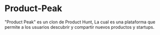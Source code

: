 # Product-Peak
"Product Peak" es un clon de Product Hunt, La cual es una  plataforma que permite a los usuarios descubrir y compartir nuevos productos y startups. 
